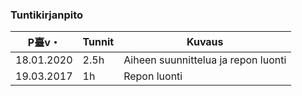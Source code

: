 ﻿### Tuntikirjanpito
P臺v・| Tunnit | Kuvaus
--------------- | ----- | ------
18.01.2020 | 2.5h | Aiheen suunnittelua ja repon luonti
19.03.2017 | 1h | Repon luonti